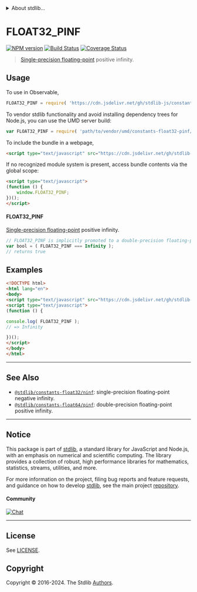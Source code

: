<!--

@license Apache-2.0

Copyright (c) 2018 The Stdlib Authors.

Licensed under the Apache License, Version 2.0 (the "License");
you may not use this file except in compliance with the License.
You may obtain a copy of the License at

   http://www.apache.org/licenses/LICENSE-2.0

Unless required by applicable law or agreed to in writing, software
distributed under the License is distributed on an "AS IS" BASIS,
WITHOUT WARRANTIES OR CONDITIONS OF ANY KIND, either express or implied.
See the License for the specific language governing permissions and
limitations under the License.

-->


<details>
  <summary>
    About stdlib...
  </summary>
  <p>We believe in a future in which the web is a preferred environment for numerical computation. To help realize this future, we've built stdlib. stdlib is a standard library, with an emphasis on numerical and scientific computation, written in JavaScript (and C) for execution in browsers and in Node.js.</p>
  <p>The library is fully decomposable, being architected in such a way that you can swap out and mix and match APIs and functionality to cater to your exact preferences and use cases.</p>
  <p>When you use stdlib, you can be absolutely certain that you are using the most thorough, rigorous, well-written, studied, documented, tested, measured, and high-quality code out there.</p>
  <p>To join us in bringing numerical computing to the web, get started by checking us out on <a href="https://github.com/stdlib-js/stdlib">GitHub</a>, and please consider <a href="https://opencollective.com/stdlib">financially supporting stdlib</a>. We greatly appreciate your continued support!</p>
</details>

# FLOAT32_PINF

[![NPM version][npm-image]][npm-url] [![Build Status][test-image]][test-url] [![Coverage Status][coverage-image]][coverage-url] <!-- [![dependencies][dependencies-image]][dependencies-url] -->

> [Single-precision floating-point][ieee754] positive infinity.



<section class="usage">

## Usage

To use in Observable,

```javascript
FLOAT32_PINF = require( 'https://cdn.jsdelivr.net/gh/stdlib-js/constants-float32-pinf@v0.2.0-umd/browser.js' )
```

To vendor stdlib functionality and avoid installing dependency trees for Node.js, you can use the UMD server build:

```javascript
var FLOAT32_PINF = require( 'path/to/vendor/umd/constants-float32-pinf/index.js' )
```

To include the bundle in a webpage,

```html
<script type="text/javascript" src="https://cdn.jsdelivr.net/gh/stdlib-js/constants-float32-pinf@v0.2.0-umd/browser.js"></script>
```

If no recognized module system is present, access bundle contents via the global scope:

```html
<script type="text/javascript">
(function () {
    window.FLOAT32_PINF;
})();
</script>
```

#### FLOAT32_PINF

[Single-precision floating-point][ieee754] positive infinity.

```javascript
// FLOAT32_PINF is implicitly promoted to a double-precision floating-point number...
var bool = ( FLOAT32_PINF === Infinity );
// returns true
```

</section>

<!-- /.usage -->

<section class="examples">

## Examples

<!-- eslint no-undef: "error" -->

```html
<!DOCTYPE html>
<html lang="en">
<body>
<script type="text/javascript" src="https://cdn.jsdelivr.net/gh/stdlib-js/constants-float32-pinf@v0.2.0-umd/browser.js"></script>
<script type="text/javascript">
(function () {

console.log( FLOAT32_PINF );
// => Infinity

})();
</script>
</body>
</html>
```

</section>

<!-- /.examples -->

<!-- C interface documentation. -->



<!-- Section for related `stdlib` packages. Do not manually edit this section, as it is automatically populated. -->

<section class="related">

* * *

## See Also

-   <span class="package-name">[`@stdlib/constants-float32/ninf`][@stdlib/constants/float32/ninf]</span><span class="delimiter">: </span><span class="description">single-precision floating-point negative infinity.</span>
-   <span class="package-name">[`@stdlib/constants-float64/pinf`][@stdlib/constants/float64/pinf]</span><span class="delimiter">: </span><span class="description">double-precision floating-point positive infinity.</span>

</section>

<!-- /.related -->

<!-- Section for all links. Make sure to keep an empty line after the `section` element and another before the `/section` close. -->


<section class="main-repo" >

* * *

## Notice

This package is part of [stdlib][stdlib], a standard library for JavaScript and Node.js, with an emphasis on numerical and scientific computing. The library provides a collection of robust, high performance libraries for mathematics, statistics, streams, utilities, and more.

For more information on the project, filing bug reports and feature requests, and guidance on how to develop [stdlib][stdlib], see the main project [repository][stdlib].

#### Community

[![Chat][chat-image]][chat-url]

---

## License

See [LICENSE][stdlib-license].


## Copyright

Copyright &copy; 2016-2024. The Stdlib [Authors][stdlib-authors].

</section>

<!-- /.stdlib -->

<!-- Section for all links. Make sure to keep an empty line after the `section` element and another before the `/section` close. -->

<section class="links">

[npm-image]: http://img.shields.io/npm/v/@stdlib/constants-float32-pinf.svg
[npm-url]: https://npmjs.org/package/@stdlib/constants-float32-pinf

[test-image]: https://github.com/stdlib-js/constants-float32-pinf/actions/workflows/test.yml/badge.svg?branch=v0.2.0
[test-url]: https://github.com/stdlib-js/constants-float32-pinf/actions/workflows/test.yml?query=branch:v0.2.0

[coverage-image]: https://img.shields.io/codecov/c/github/stdlib-js/constants-float32-pinf/main.svg
[coverage-url]: https://codecov.io/github/stdlib-js/constants-float32-pinf?branch=main

<!--

[dependencies-image]: https://img.shields.io/david/stdlib-js/constants-float32-pinf.svg
[dependencies-url]: https://david-dm.org/stdlib-js/constants-float32-pinf/main

-->

[chat-image]: https://img.shields.io/gitter/room/stdlib-js/stdlib.svg
[chat-url]: https://app.gitter.im/#/room/#stdlib-js_stdlib:gitter.im

[stdlib]: https://github.com/stdlib-js/stdlib

[stdlib-authors]: https://github.com/stdlib-js/stdlib/graphs/contributors

[umd]: https://github.com/umdjs/umd
[es-module]: https://developer.mozilla.org/en-US/docs/Web/JavaScript/Guide/Modules

[deno-url]: https://github.com/stdlib-js/constants-float32-pinf/tree/deno
[deno-readme]: https://github.com/stdlib-js/constants-float32-pinf/blob/deno/README.md
[umd-url]: https://github.com/stdlib-js/constants-float32-pinf/tree/umd
[umd-readme]: https://github.com/stdlib-js/constants-float32-pinf/blob/umd/README.md
[esm-url]: https://github.com/stdlib-js/constants-float32-pinf/tree/esm
[esm-readme]: https://github.com/stdlib-js/constants-float32-pinf/blob/esm/README.md
[branches-url]: https://github.com/stdlib-js/constants-float32-pinf/blob/main/branches.md

[stdlib-license]: https://raw.githubusercontent.com/stdlib-js/constants-float32-pinf/main/LICENSE

[ieee754]: https://en.wikipedia.org/wiki/IEEE_754-1985

<!-- <related-links> -->

[@stdlib/constants/float32/ninf]: https://github.com/stdlib-js/constants-float32-ninf/tree/umd

[@stdlib/constants/float64/pinf]: https://github.com/stdlib-js/constants-float64-pinf/tree/umd

<!-- </related-links> -->

</section>

<!-- /.links -->
